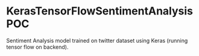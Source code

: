# KerasTensorFlowSentimentAnalysisPOC
Sentiment Analysis model trained on twitter dataset using Keras (running tensor flow on backend).
